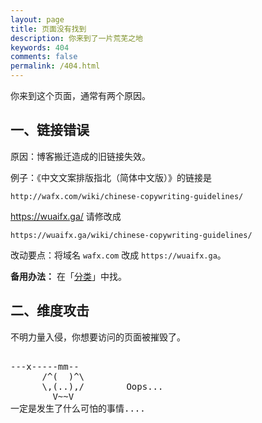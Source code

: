 ```yaml
---
layout: page
title: 页面没有找到
description: 你来到了一片荒芜之地
keywords: 404
comments: false
permalink: /404.html
---
```


你来到这个页面，通常有两个原因。

## 一、链接错误

原因：博客搬迁造成的旧链接失效。

例子：《中文文案排版指北（简体中文版）》的链接是

```
http://wafx.com/wiki/chinese-copywriting-guidelines/
```
https://wuaifx.ga/
请修改成

```
https://wuaifx.ga/wiki/chinese-copywriting-guidelines/
```

改动要点：将域名 `wafx.com` 改成 `https://wuaifx.ga`。

**备用办法：** 在「[分类](/categories/)」中找。

## 二、维度攻击

不明力量入侵，你想要访问的页面被摧毁了。

<!----------------------------------------------------------------
                   mm
                /^(  )^\                                        Ascii arts included in this page:
                \,(..),/                                        - R2D2, provided by: http://www.chris.com/
                  V~~V                       
                                                   
                                    8                     
                                    8        
.oPYo. `o  o' .oPYo. ooYoYo. .oPYo. 8 .oPYo. 
8oooo8  `bd'  .oooo8 8' 8  8 8    8 8 8oooo8 
8.      d'`b  8    8 8  8  8 8    8 8 8.     
`Yooo' o'  `o `YooP8 8  8  8 8YooP' 8 `Yooo' 
:.....:..:::..:.....:..:..:..8 ....:..:.....:         - Texts, generated from: http://www.network-science.de/ascii/  
:::::::::::::::::::::::::::::8 ::::::::::::::         http:// cnfeat.github.io
:::::::::::::::::::::::::::::..::::::::::::::       
------------------------------------------------------------------>

  <style>
    pre {
          background: none;
          border: none;
    }
  </style>

  <pre>         
---x-----mm--
      /^(  )^\
      \,(..),/        Oops...
        V~~V                     
一定是发生了什么可怕的事情....
    </pre>
